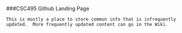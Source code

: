 ###CSC495 Github Landing Page

    This is mostly a place to store common info that is infrequently updated.  More frequently updated content can go in the Wiki.  
    
